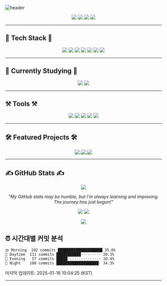 ![header](https://capsule-render.vercel.app/api?type=waving&color=gradient&height=200&section=header&text=Welcome%20to%20the%20World%20of%20Creativity!&fontSize=40&animation=fadeIn&fontAlignY=35)

<p align="center">
  <img src="https://img.shields.io/badge/Storytelling-Craft-yellow" />
  <img src="https://img.shields.io/badge/Writing-Inspiration-blue" />
  <img src="https://img.shields.io/badge/Reading-Imagination-green" />
  <img src="https://img.shields.io/badge/Web%20Design-Creativity-orange" />
</p>

---

## 🌟 Tech Stack 🌟
<p align="center">
  <img src="https://img.shields.io/badge/React-61DAFB?style=for-the-badge&logo=react&logoColor=white" />
  <img src="https://img.shields.io/badge/JavaScript-F7DF1E?style=for-the-badge&logo=javascript&logoColor=white" />
  <img src="https://img.shields.io/badge/HTML-E34F26?style=for-the-badge&logo=html5&logoColor=white" />
  <img src="https://img.shields.io/badge/TailwindCSS-06B6D4?style=for-the-badge&logo=tailwindcss&logoColor=white" />
  <img src="https://img.shields.io/badge/CSS3-1572B6?style=for-the-badge&logo=css3&logoColor=white" />
  <img src="https://img.shields.io/badge/Python-3776AB?style=for-the-badge&logo=python&logoColor=white" />
  <img src="https://img.shields.io/badge/Selenium-43B02A?style=for-the-badge&logo=selenium&logoColor=white" />
</p>

---

## 📖 Currently Studying 📖
<p align="center">
  <img src="https://img.shields.io/badge/TypeScript-3178C6?style=for-the-badge&logo=typescript&logoColor=white" />
  <img src="https://img.shields.io/badge/Security-FF0000?style=for-the-badge&logo=hackthebox&logoColor=white" />
</p>

---

## ⚒ Tools ⚒
<p align="center">
  <img src="https://img.shields.io/badge/GitHub-181717?style=for-the-badge&logo=github&logoColor=white" />
  <img src="https://img.shields.io/badge/Notion-000000?style=for-the-badge&logo=notion&logoColor=white" />
  <img src="https://img.shields.io/badge/Figma-F24E1E?style=for-the-badge&logo=figma&logoColor=white" />
  <img src="https://img.shields.io/badge/Adobe%20Premiere%20Pro-9999FF?style=for-the-badge&logo=adobe-premiere-pro&logoColor=white" />
  <img src="https://img.shields.io/badge/VSCode-007ACC?style=for-the-badge&logo=visual-studio-code&logoColor=white" />
</p>

---

## 🛠️ Featured Projects 🛠️
<p align="center">
  <a href="https://github.com/EXPOIR0405/Tales-of-Balder">
    <img align="center" src="https://github-readme-stats.vercel.app/api/pin/?username=EXPOIR0405&repo=Tales-of-Balder&theme=algolia" />
  </a>
  <a href="https://github.com/EXPOIR0405/AdToPedro">
    <img align="center" src="https://github-readme-stats.vercel.app/api/pin/?username=EXPOIR0405&repo=AdToPedro&theme=algolia" />
  </a>
  <a href="https://github.com/EXPOIR0405/webtoon-guard.git">
    <img align="center" src="https://github-readme-stats.vercel.app/api/pin/?username=EXPOIR0405&repo=webtoon-guard&theme=algolia" />
  </a>
</p>

---

## ✍️ GitHub Stats ✍️
<p align="center">
  <img src="https://github-readme-stats.vercel.app/api?username=EXPOIR0405&show_icons=true&theme=algolia" />
</p>
<p align="center"><i>"My GitHub stats may be humble, but I'm always learning and improving. The journey has just begun!"</i></p>



<p align="center">
  <img src="https://hits.seeyoufarm.com/api/count/incr/badge.svg?
## 📧 Contact 📧
<p align="center">
  <a href="mailto:rkdalswjd0405@gmail.com"><img src="https://img.shields.io/badge/Gmail-EA4335?style=for-the-badge&logo=gmail&logoColor=white" /></a>
</p>

<p align="center">
  <img src="https://hits.seeyoufarm.com/api/count/incr/badge.svg?url=https%3A%2F%2Fgithub.com%2FEXPOIR0405&count_bg=%2379C83D&title_bg=%23555555&icon=github.svg&icon_color=%23E7E7E7&title=hits&edge_flat=false"/>
</p>

## ⏰ 시간대별 커밋 분석

```text
🌞 Morning  192 commits ████████████████████ 35.0%
🏢 Daytime  111 commits ███████████⋅⋅⋅⋅⋅⋅⋅⋅⋅ 20.3%
🌆 Evening   57 commits █████⋅⋅⋅⋅⋅⋅⋅⋅⋅⋅⋅⋅⋅⋅⋅ 10.4%
🌙 Night    188 commits ███████████████████⋅ 34.3%
```

마지막 업데이트: 2025-01-16 10:04:25 (KST)

---


























